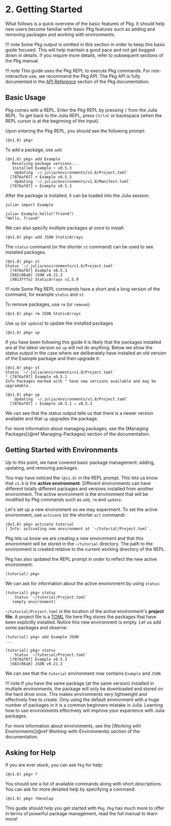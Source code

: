 # **2.** Getting Started

What follows is a quick overview of the basic features of Pkg.
It should help new users become familiar with basic Pkg features such as adding and removing packages and
working with environments.

!!! note
    Some Pkg output is omitted in this section in order to keep this basic guide focused.
    This will help maintain a good pace and not get bogged down in details.
    If you require more details, refer to subsequent sections of the Pkg manual.

!!! note
    This guide uses the Pkg REPL to execute Pkg commands.
    For non-interactive use, we recommend the Pkg API.
    The Pkg API is fully documented in the [API Reference](@ref) section of the Pkg documentation.
## Basic Usage

Pkg comes with a REPL.
Enter the Pkg REPL by pressing `]` from the Julia REPL.
To get back to the Julia REPL, press `Ctrl+C` or backspace (when the REPL cursor is at the beginning of the input).

Upon entering the Pkg REPL, you should see the following prompt:

```julia-repl
(@v1.8) pkg>
```

To add a package, use `add`:

```julia-repl
(@v1.8) pkg> add Example
   Resolving package versions...
   Installed Example ─ v0.5.3
    Updating `~/.julia/environments/v1.8/Project.toml`
  [7876af07] + Example v0.5.3
    Updating `~/.julia/environments/v1.8/Manifest.toml`
  [7876af07] + Example v0.5.3
```

After the package is installed, it can be loaded into the Julia session:

```julia-repl
julia> import Example

julia> Example.hello("friend")
"Hello, friend"
```

We can also specify multiple packages at once to install:

```julia-repl
(@v1.8) pkg> add JSON StaticArrays
```

The `status` command (or the shorter `st` command) can be used to see installed packages.

```julia-repl
(@v1.8) pkg> st
Status `~/.julia/environments/v1.6/Project.toml`
  [7876af07] Example v0.5.3
  [682c06a0] JSON v0.21.3
  [90137ffa] StaticArrays v1.5.9
```

!!! note
    Some Pkg REPL commands have a short and a long version of the command, for example `status` and `st`.

To remove packages, use `rm` (or `remove`):

```julia-repl
(@v1.8) pkg> rm JSON StaticArrays
```

Use `up` (or `update`) to update the installed packages

```julia-repl
(@v1.8) pkg> up
```

If you have been following this guide it is likely that the packages installed are at the latest version
so `up` will not do anything. Below we show the status output in the case where we deliberately have installed
an old version of the Example package and then upgrade it:

```julia-repl
(@v1.8) pkg> st
Status `~/.julia/environments/v1.8/Project.toml`
⌃ [7876af07] Example v0.5.1
Info Packages marked with ⌃ have new versions available and may be upgradable.

(@v1.8) pkg> up
    Updating `~/.julia/environments/v1.8/Project.toml`
  [7876af07] ↑ Example v0.5.1 ⇒ v0.5.3
```

We can see that the status output tells us that there is a newer version available and that `up` upgrades the package.

For more information about managing packages, see the [Managing Packages](@ref Managing-Packages) section of the documentation.


## Getting Started with Environments

Up to this point, we have covered basic package management: adding, updating, and removing packages.

You may have noticed the `(@v1.8)` in the REPL prompt.
This lets us know that `v1.8` is the **active environment**.
Different environments can have different totally different packages and versions installed from another environment.
The active environment is the environment that will be modified by Pkg commands such as `add`, `rm` and `update`.

Let's set up a new environment so we may experiment.
To set the active environment, use `activate` (or the shorter `act` command) :

```julia-repl
(@v1.8) pkg> activate tutorial
[ Info: activating new environment at `~/tutorial/Project.toml`.
```

Pkg lets us know we are creating a new environment and that this environment
will be stored in the `~/tutorial` directory. The path to the environment
is created relative to the current working directory of the REPL.

Pkg has also updated the REPL prompt in order to reflect the new
active environment:

```julia-repl
(tutorial) pkg>
```

We can ask for information about the active environment by using `status`:

```julia-repl
(tutorial) pkg> status
    Status `~/tutorial/Project.toml`
   (empty environment)
```

`~/tutorial/Project.toml` is the location of the active environment's **project file**.
A project file is a [TOML](https://toml.io/en/) file here Pkg stores the packages that have been explicitly installed.
Notice this new environment is empty.
Let us add some packages and observe:

```julia-repl
(tutorial) pkg> add Example JSON
...

(tutorial) pkg> status
    Status `~/tutorial/Project.toml`
  [7876af07] Example v0.5.3
  [682c06a0] JSON v0.21.3
```

We can see that the `tutorial` environment now contains `Example` and `JSON`.

!!! note
    If you have the same
    package (at the same version) installed in multiple environments, the package
    will only be downloaded and stored on the hard drive once. This makes environments
    very lightweight and effectively free to create. Only using the default
    environment with a huge number of packages in it is a common beginners mistake in
    Julia. Learning how to use environments effectively will improve your experience with
    Julia packages.

For more information about environments, see the [Working with Environments](@ref Working-with-Environments) section of the documentation.

## Asking for Help

If you are ever stuck, you can ask `Pkg` for help:

```julia-repl
(@v1.8) pkg> ?
```

You should see a list of available commands along with short descriptions.
You can ask for more detailed help by specifying a command:

```julia-repl
(@v1.8) pkg> ?develop
```

This guide should help you get started with `Pkg`.
`Pkg` has much more to offer in terms of powerful package management,
read the full manual to learn more!
